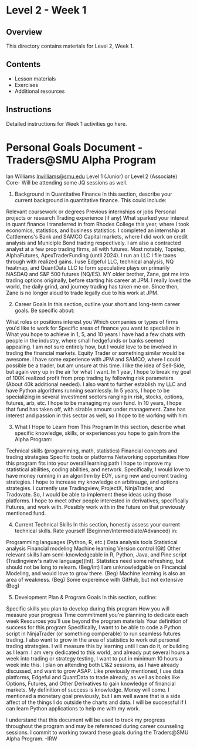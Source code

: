 # Level 2 - Week 1

## Overview

This directory contains materials for Level 2, Week 1.

## Contents

- Lesson materials
- Exercises
- Additional resources

## Instructions

Detailed instructions for Week 1 activities go here. 

# Personal Goals Document - Traders@SMU Alpha Program

Ian Williams Irwilliams@smu.edu Level 1 (Junior) or Level 2 (Associate) Core- Will be attending some JQ sessions as well.

1. Background in Quantitative Finance
In this section, describe your current background in quantitative finance. This could include:

Relevant coursework or degrees
Previous internships or jobs
Personal projects or research
Trading experience (if any)
What sparked your interest in quant finance
I transferred in from Rhodes College this year, where I took economics, statistics, and business statistics. I completed an internship at Cattlemens's Bank and SAMCO Capital markets, where I did work on credit analysis and Municiple Bond trading respectively. I am also a contracted analyst at a few prop trading firms, all with futures. Most notably, Topstep, AlphaFutures, ApexTraderFunding (until 2024). I run an LLC I file taxes through with realized gains. I use Edgeful LLC, technical analysis, NQ heatmap, and QuantData LLC to form speculative plays on primarily NASDAQ and S&P 500 futures (NQ/ES). MY older brother, Zane, got me into trading options originally, before starting his career at JPM. I really loved the world, the daily grind, and journey trading has taken me on. Since then, Zane is no longer aloud to trade legally due to his work at JPM.

2. Career Goals
In this section, outline your short and long-term career goals. Be specific about:

What roles or positions interest you
Which companies or types of firms you'd like to work for
Specific areas of finance you want to specialize in
What you hope to achieve in 1, 5, and 10 years
I have had a few chats with people in the industry, where small hedgefunds or banks seemed appealing. I am not sure entirely how, but I would love to be involved in trading the financial markets. Equity Trader or something similar would be awesome. I have some experience with JPM and SAMCO, where I could possible be a trader, but am unsure at this time. I like the idea of Sell-Side, but again very up in the air for what I want. In 1 year, I hope to break my goal of 100K realized profit from prop trading by following risk parameters (About 40k additional needed). I also want to further establish my LLC and have Python algorithms running seamlessly. In 5 years, I hope to be specializing in several investment sectors ranging in risk, stocks, options, futures, arb, etc. I hope to be managing my own fund. In 10 years, I hope that fund has taken off, with sizable amount under management. Zane has interest and passion in this sector as well, so I hope to be working with him.

3. What I Hope to Learn from This Program
In this section, describe what specific knowledge, skills, or experiences you hope to gain from the Alpha Program:

Technical skills (programming, math, statistics)
Financial concepts and trading strategies
Specific tools or platforms
Networking opportunities
How this program fits into your overall learning path
I hope to improve my statistical abilities, coding abilities, and network. Specifically, I would love to have money running in an algorithm by EOY, using new and current trading strategies. I hope to increase my knowledge on arbitrauge, and options strategies. I currently use Tradingview, ProjectX, NinjaTrader, and Tradovate. So, I would be able to implement these ideas using those platforms. I hope to meet other people interested in derivatives, specifically Futures, and work with. Possibly work with in the future on that previously mentioned fund.

4. Current Technical Skills
In this section, honestly assess your current technical skills. Rate yourself (Beginner/Intermediate/Advanced) in:

Programming languages (Python, R, etc.)
Data analysis tools
Statistical analysis
Financial modeling
Machine learning
Version control (Git)
Other relevant skills
I am semi-knowledgeable in R, Python, Java, and Pine script (Tradingview's native language)(Int). Statistics need some refreshing, but should not be long to relearn. (Beg/Int) I am unknowledgable on Fincancial Modeling, and would love to grow there. (Beg) Machine learning is also an area of weakness. (Beg) Some expereince with GitHub, but not extensive (Beg)

5. Development Plan & Program Goals
In this section, outline:

Specific skills you plan to develop during this program
How you will measure your progress
Time commitment you're planning to dedicate each week
Resources you'll use beyond the program materials
Your definition of success for this program
Specifically, I want to be able to code a Python script in NinjaTrader (or something comperable) to run seamless futures trading. I also want to grow in the area of statistics to work out personal trading strategies. I will measure this by learning until I can do it, or building as I learn. I am very dedicated to this world, and already put several hours a week into trading or strategy testing, I want to put in minimum 10 hours a week into this. I plan on attending both L1&2 sessions, as I have already discussed, and want to grow ASAP. Like previously mentioned, I use data platforms, Edgeful and QuantData to trade already, as well as books like Options, Futures, and Other Derivatives to gain knowledge of financial markets. My definition of success is knowledge. Money will come. I mentioned a monetary goal previously, but I am well aware that is a side affect of the things I do outside the charts and data. I will be successful if I can learn Python applications to help me with my work.

I understand that this document will be used to track my progress throughout the program and may be referenced during career counseling sessions. I commit to working toward these goals during the Traders@SMU Alpha Program. -IRW
